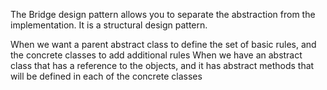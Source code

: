 The Bridge design pattern allows you to separate the abstraction from the implementation. It is a structural design pattern. 

When we want a parent abstract class to define the set of basic rules, and the concrete classes to add additional rules
When we have an abstract class that has a reference to the objects, and it has abstract methods that will be defined in each of the concrete classes